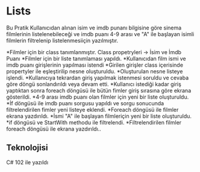 # Lists
Bu Pratik Kullanıcıdan alınan isim ve imdb punanı bilgisine göre sinema filmlerinin listelenebileceği ve imdb puanı 4-9 arası ve "A" ile başlayan isimli filmlerin filtrelenip listelenmesiiçin yazılmıştır. 

*Filmler için bir class tanımlanmıştır. Class propetryleri -> İsim ve İmdb Puanı
*Filmler için bir liste tanımlaması yapıldı.
*Kullanıcıdan film ismi ve imdb puanı girişlerinin yapılması istendi 
*Girilen girişler class içerisinde propertyler ile eşleştirilip nesne oluşturuldu.
*Oluşturulan nesne listeye işlendi.
*Kullanıcıya tekrardan giriş yapılmak istenmesi soruldu ve cevaba göre döngü sonlandırıldı veya devam etti.
*Kullanıcı istediği kadar giriş yaptıktan sonra foreach döngüsü ile bütün fimler giriş sırasına göre ekrana gösterildi.
*4-9 arası imdb puanı olan filmler için yeni bir liste oluşturuldu.
*İf döngüsü ile imdb puanı sorgusu yapıldı ve sorgu sonucunda filtrelendirilen fimler yeni listeye eklendi.
*Foreach döngüsü ile filmler ekrana yazdırıldı.
*İsmi "A" ile başlayan filmleriçin yeni bir liste oluşturuldu.
*if döngüsü ve StartWith methodu ile filtrelendi.
*Filtrelendirilen filmler foreach döngüsü ile ekrana yazdırıldı..

## Teknolojisi

C# 102 ile yazıldı
